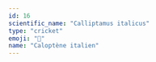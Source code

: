 ```yaml
---
id: 16
scientific_name: "Calliptamus italicus"
type: "cricket"
emoji: "🦗"
name: "Caloptène italien"
---
```

